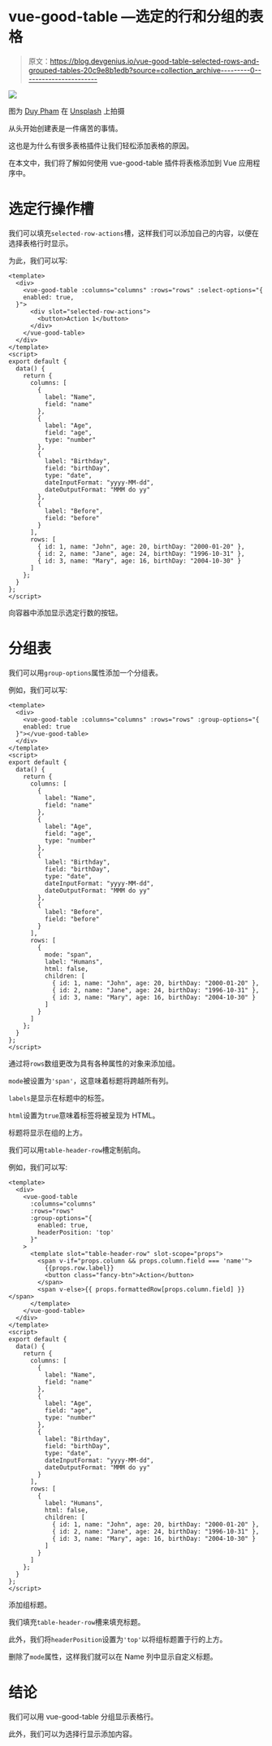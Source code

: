 # vue-good-table —选定的行和分组的表格

> 原文：<https://blog.devgenius.io/vue-good-table-selected-rows-and-grouped-tables-20c9e8b1edb?source=collection_archive---------0----------------------->

![](img/e3f51ad7eabff1aa20fbdea726f665b4.png)

图为 [Duy Pham](https://unsplash.com/@miinyuii?utm_source=medium&utm_medium=referral) 在 [Unsplash](https://unsplash.com?utm_source=medium&utm_medium=referral) 上拍摄

从头开始创建表是一件痛苦的事情。

这也是为什么有很多表格插件让我们轻松添加表格的原因。

在本文中，我们将了解如何使用 vue-good-table 插件将表格添加到 Vue 应用程序中。

# 选定行操作槽

我们可以填充`selected-row-actions`槽，这样我们可以添加自己的内容，以便在选择表格行时显示。

为此，我们可以写:

```
<template>
  <div>
    <vue-good-table :columns="columns" :rows="rows" :select-options="{ 
    enabled: true,
  }">
      <div slot="selected-row-actions">
        <button>Action 1</button>
      </div>
    </vue-good-table>
  </div>
</template>
<script>
export default {
  data() {
    return {
      columns: [
        {
          label: "Name",
          field: "name"
        },
        {
          label: "Age",
          field: "age",
          type: "number"
        },
        {
          label: "Birthday",
          field: "birthDay",
          type: "date",
          dateInputFormat: "yyyy-MM-dd",
          dateOutputFormat: "MMM do yy"
        },
        {
          label: "Before",
          field: "before"
        }
      ],
      rows: [
        { id: 1, name: "John", age: 20, birthDay: "2000-01-20" },
        { id: 2, name: "Jane", age: 24, birthDay: "1996-10-31" },
        { id: 3, name: "Mary", age: 16, birthDay: "2004-10-30" }
      ]
    };
  }
};
</script>
```

向容器中添加显示选定行数的按钮。

# 分组表

我们可以用`group-options`属性添加一个分组表。

例如，我们可以写:

```
<template>
  <div>
    <vue-good-table :columns="columns" :rows="rows" :group-options="{
    enabled: true
  }"></vue-good-table>
  </div>
</template>
<script>
export default {
  data() {
    return {
      columns: [
        {
          label: "Name",
          field: "name"
        },
        {
          label: "Age",
          field: "age",
          type: "number"
        },
        {
          label: "Birthday",
          field: "birthDay",
          type: "date",
          dateInputFormat: "yyyy-MM-dd",
          dateOutputFormat: "MMM do yy"
        },
        {
          label: "Before",
          field: "before"
        }
      ],
      rows: [
        {
          mode: "span",
          label: "Humans",
          html: false,
          children: [
            { id: 1, name: "John", age: 20, birthDay: "2000-01-20" },
            { id: 2, name: "Jane", age: 24, birthDay: "1996-10-31" },
            { id: 3, name: "Mary", age: 16, birthDay: "2004-10-30" }
          ]
        }
      ]
    };
  }
};
</script>
```

通过将`rows`数组更改为具有各种属性的对象来添加组。

`mode`被设置为`'span'`，这意味着标题将跨越所有列。

`labels`是显示在标题中的标签。

`html`设置为`true`意味着标签将被呈现为 HTML。

标题将显示在组的上方。

我们可以用`table-header-row`槽定制航向。

例如，我们可以写:

```
<template>
  <div>
    <vue-good-table
      :columns="columns"
      :rows="rows"
      :group-options="{
        enabled: true,   
        headerPosition: 'top'
      }"
    >
      <template slot="table-header-row" slot-scope="props">
        <span v-if="props.column && props.column.field === 'name'">
          {{props.row.label}}
          <button class="fancy-btn">Action</button>
        </span>
        <span v-else>{{ props.formattedRow[props.column.field] }}</span>
      </template>
    </vue-good-table>
  </div>
</template>
<script>
export default {
  data() {
    return {
      columns: [
        {
          label: "Name",
          field: "name"
        },
        {
          label: "Age",
          field: "age",
          type: "number"
        },
        {
          label: "Birthday",
          field: "birthDay",
          type: "date",
          dateInputFormat: "yyyy-MM-dd",
          dateOutputFormat: "MMM do yy"
        }
      ],
      rows: [
        {
          label: "Humans",
          html: false,
          children: [
            { id: 1, name: "John", age: 20, birthDay: "2000-01-20" },
            { id: 2, name: "Jane", age: 24, birthDay: "1996-10-31" },
            { id: 3, name: "Mary", age: 16, birthDay: "2004-10-30" }
          ]
        }
      ]
    };
  }
};
</script>
```

添加组标题。

我们填充`table-header-row`槽来填充标题。

此外，我们将`headerPosition`设置为`'top'`以将组标题置于行的上方。

删除了`mode`属性，这样我们就可以在 Name 列中显示自定义标题。

# 结论

我们可以用 vue-good-table 分组显示表格行。

此外，我们可以为选择行显示添加内容。